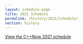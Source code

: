 ```yaml
---
layout: schedule-page
title: 2021 Schedule
permalink: /history/2021/schedule/
section: history
---
```


<div><a id="sched-embed" href="https://cppnow2021.sched.org/">View the C++Now 2021 schedule</a></div>

<script src="https://cppnow2021.sched.org/js/embed.js"></script>
